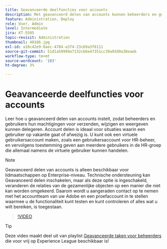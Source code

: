 ```yaml
---
title: Geavanceerde deelfuncties voor accounts
description: Met geavanceerd delen van accounts kunnen beheerders en gebruikers hun verzendmachtigingen delegeren, wijzigen en machtigingen bekijken
feature: Administration, Deploy
role: User, Admin
level: Intermediate
jira: KT-5505
topic-revisit: Administration
thumbnail: 40186.jpg
exl-id: a10c42e9-8aec-4784-a374-23c69a3f8111
source-git-commit: 51d1a59999a7132cb6e47351cc39a93d9a38eaeb
workflow-type: tm+mt
source-wordcount: '183'
ht-degree: 3%

---
```


# Geavanceerde deelfuncties voor accounts

Leer hoe u geavanceerd delen van accounts instelt, zodat beheerders en gebruikers hun machtigingen voor verzenden, wijzigen en weergeven kunnen delegeren. Account delen is ideaal voor situaties waarin een gebruiker op vakantie gaat of afwezig is. U kunt ook een virtuele gebruikersaccount maken, zoals een gebruikersaccount voor HR-beheer, en vervolgens toestemming geven aan meerdere gebruikers in de HR-groep die allemaal namens de virtuele gebruiker kunnen handelen.

>[!NOTE]
>
>Geavanceerd delen van accounts is alleen beschikbaar voor lidmaatschappen op Enterprise-niveau. Technische ondersteuning kan Geavanceerd delen inschakelen, maar als deze optie is ingeschakeld, veranderen de relaties van de gezamenlijke objecten op een manier die niet kan worden omgekeerd. Daarom wordt u aangeraden contact op te nemen met het accountteam van uw Adobe en een proefaccount in te stellen waarmee u de functionaliteit kunt testen en kunt controleren of alles wat u wilt bereiken, is toegestaan.

>[!VIDEO](https://video.tv.adobe.com/v/40186?quality=12&learn=on&hidetitle=true)

>[!TIP]
>
>Deze video maakt deel uit van playlist [ Geavanceerde taken voor beheerders ](https://experienceleague.adobe.com/nl/playlists/acrobat-sign-perform-advanced-tasks-administrators) die voor vrij op Experience League beschikbaar is!
